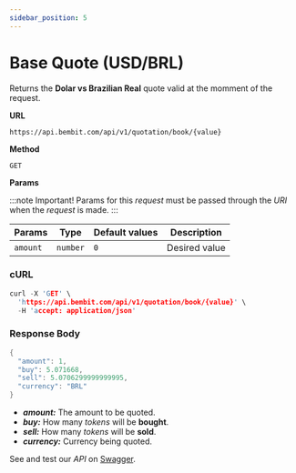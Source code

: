 ```yaml
---
sidebar_position: 5
---
```


# Base Quote (USD/BRL)

Returns the **Dolar vs Brazilian Real** quote valid at the momment of the request.

**URL**

```
https://api.bembit.com/api/v1/quotation/book/{value}
```

**Method**

```
GET
```

**Params**

:::note Important!
Params for this _request_ must be passed through the _URI_ when the _request_ is made.
:::

| Params   | Type     | Default values | Description   |
| -------- | -------- | -------------- | ------------- |
| `amount` | `number` | `0`            | Desired value |

### cURL

```c
curl -X 'GET' \
  'https://api.bembit.com/api/v1/quotation/book/{value}' \
  -H 'accept: application/json'
```

### Response Body

```c
{
  "amount": 1,
  "buy": 5.071668,
  "sell": 5.0706299999999995,
  "currency": "BRL"
}
```

- **_amount:_** The amount to be quoted.
- **_buy:_** How many _tokens_ will be **bought**.
- **_sell:_** How many _tokens_ will be **sold**.
- **_currency:_** Currency being quoted.

See and test our _API_ on [Swagger](https://api.bembit.com/docs/#/Quotation/get_quotation_book__amount_).
